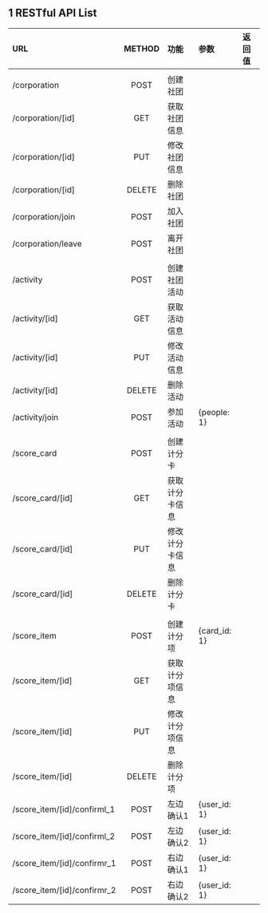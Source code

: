 ## 1 RESTful API List
|URL|METHOD|功能|参数|返回值|
|:----|:----:|:----|:----|:----|
|||||
|/corporation|POST|创建社团|||
|/corporation/[id]|GET|获取社团信息||
|/corporation/[id]|PUT|修改社团信息||
|/corporation/[id]|DELETE|删除社团||
|/corporation/join|POST|加入社团||
|/corporation/leave|POST|离开社团||
|||||
|/activity|POST|创建社团活动|||
|/activity/[id]|GET|获取活动信息||
|/activity/[id]|PUT|修改活动信息||
|/activity/[id]|DELETE|删除活动||
|/activity/join|POST|参加活动|{people: 1}|
|||||
|/score_card|POST|创建计分卡|||
|/score_card/[id]|GET|获取计分卡信息||
|/score_card/[id]|PUT|修改计分卡信息||
|/score_card/[id]|DELETE|删除计分卡||
|||||
|/score_item|POST|创建计分项|{card_id: 1}||
|/score_item/[id]|GET|获取计分项信息||
|/score_item/[id]|PUT|修改计分项信息||
|/score_item/[id]|DELETE|删除计分项||
|/score_item/[id]/confirml_1|POST|左边确认1|{user_id: 1}||
|/score_item/[id]/confirml_2|POST|左边确认2|{user_id: 1}||
|/score_item/[id]/confirmr_1|POST|右边确认1|{user_id: 1}||
|/score_item/[id]/confirmr_2|POST|右边确认2|{user_id: 1}||

